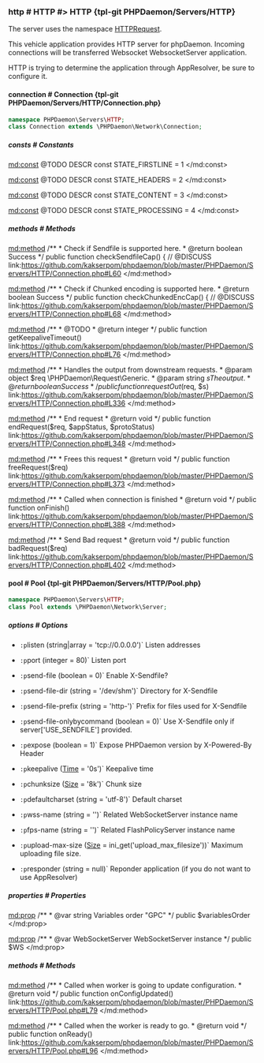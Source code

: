 ### http # HTTP #> HTTP {tpl-git PHPDaemon/Servers/HTTP}

The server uses the namespace [HTTPRequest](#httprequest).

This vehicle application provides HTTP server for phpDaemon. Incoming connections will be transferred Websocket WebsocketServer application.

HTTP is trying to determine the application through AppResolver, be sure to configure it.

<!-- include-namespace path="\PHPDaemon\Servers\HTTP" level="" access="" -->
#### connection # Connection {tpl-git PHPDaemon/Servers/HTTP/Connection.php}

```php
namespace PHPDaemon\Servers\HTTP;
class Connection extends \PHPDaemon\Network\Connection;
```

##### consts # Constants

<md:const>
@TODO DESCR
const STATE_FIRSTLINE = 1
</md:const>

<md:const>
@TODO DESCR
const STATE_HEADERS = 2
</md:const>

<md:const>
@TODO DESCR
const STATE_CONTENT = 3
</md:const>

<md:const>
@TODO DESCR
const STATE_PROCESSING = 4
</md:const>

<div class="clearboth"></div>

##### methods # Methods

<md:method>
/**
	 * Check if Sendfile is supported here.
	 * @return boolean Success
	 */
public function checkSendfileCap() { // @DISCUSS
link:https://github.com/kakserpom/phpdaemon/blob/master/PHPDaemon/Servers/HTTP/Connection.php#L60
</md:method>

<md:method>
/**
	 * Check if Chunked encoding is supported here.
	 * @return boolean Success
	 */
public function checkChunkedEncCap() { // @DISCUSS
link:https://github.com/kakserpom/phpdaemon/blob/master/PHPDaemon/Servers/HTTP/Connection.php#L68
</md:method>

<md:method>
/**
	 * @TODO
	 * @return integer
	 */
public function getKeepaliveTimeout()
link:https://github.com/kakserpom/phpdaemon/blob/master/PHPDaemon/Servers/HTTP/Connection.php#L76
</md:method>

<md:method>
/**
	 * Handles the output from downstream requests.
	 * @param  object  $req \PHPDaemon\Request\Generic.
	 * @param  string  $s   The output.
	 * @return boolean      Success
	 */
public function requestOut($req, $s)
link:https://github.com/kakserpom/phpdaemon/blob/master/PHPDaemon/Servers/HTTP/Connection.php#L336
</md:method>

<md:method>
/**
	 * End request
	 * @return void
	 */
public function endRequest($req, $appStatus, $protoStatus)
link:https://github.com/kakserpom/phpdaemon/blob/master/PHPDaemon/Servers/HTTP/Connection.php#L348
</md:method>

<md:method>
/**
	 * Frees this request
	 * @return void
	 */
public function freeRequest($req)
link:https://github.com/kakserpom/phpdaemon/blob/master/PHPDaemon/Servers/HTTP/Connection.php#L373
</md:method>

<md:method>
/**
	 * Called when connection is finished
	 * @return void
	 */
public function onFinish()
link:https://github.com/kakserpom/phpdaemon/blob/master/PHPDaemon/Servers/HTTP/Connection.php#L388
</md:method>

<md:method>
/**
	 * Send Bad request
	 * @return void
	 */
public function badRequest($req)
link:https://github.com/kakserpom/phpdaemon/blob/master/PHPDaemon/Servers/HTTP/Connection.php#L402
</md:method>

<div class="clearboth"></div>

#### pool # Pool {tpl-git PHPDaemon/Servers/HTTP/Pool.php}

```php
namespace PHPDaemon\Servers\HTTP;
class Pool extends \PHPDaemon\Network\Server;
```

##### options # Options

 - `:p`listen (string|array = 'tcp://0.0.0.0')`
 Listen addresses

 - `:p`port (integer = 80)`
 Listen port

 - `:p`send-file (boolean = 0)`
 Enable X-Sendfile?

 - `:p`send-file-dir (string = '/dev/shm')`
 Directory for X-Sendfile

 - `:p`send-file-prefix (string = 'http-')`
 Prefix for files used for X-Sendfile

 - `:p`send-file-onlybycommand (boolean = 0)`
 Use X-Sendfile only if server['USE_SENDFILE'] provided.

 - `:p`expose (boolean = 1)`
 Expose PHPDaemon version by X-Powered-By Header

 - `:p`keepalive ([Time](#config/types/time) = '0s')`
 Keepalive time

 - `:p`chunksize ([Size](#config/types/size) = '8k')`
 Chunk size

 - `:p`defaultcharset (string = 'utf-8')`
 Default charset

 - `:p`wss-name (string = '')`
 Related WebSocketServer instance name

 - `:p`fps-name (string = '')`
 Related FlashPolicyServer instance name

 - `:p`upload-max-size ([Size](#config/types/size) = ini_get('upload_max_filesize'))`
 Maximum uploading file size.

 - `:p`responder (string = null)`
 Reponder application (if you do not want to use AppResolver)

##### properties # Properties

<md:prop>
/**
	 * @var string Variables order "GPC"
	 */
public $variablesOrder
</md:prop>

<md:prop>
/**
	 * @var WebSocketServer WebSocketServer instance
	 */
public $WS
</md:prop>

<div class="clearboth"></div>

##### methods # Methods

<md:method>
/**
	 * Called when worker is going to update configuration.
	 * @return void
	 */
public function onConfigUpdated()
link:https://github.com/kakserpom/phpdaemon/blob/master/PHPDaemon/Servers/HTTP/Pool.php#L79
</md:method>

<md:method>
/**
	 * Called when the worker is ready to go.
	 * @return void
	 */
public function onReady()
link:https://github.com/kakserpom/phpdaemon/blob/master/PHPDaemon/Servers/HTTP/Pool.php#L96
</md:method>

<div class="clearboth"></div>


<!--/ include-namespace -->
